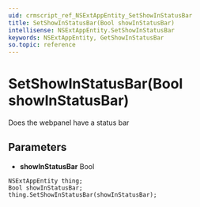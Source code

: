 ```yaml
---
uid: crmscript_ref_NSExtAppEntity_SetShowInStatusBar
title: SetShowInStatusBar(Bool showInStatusBar)
intellisense: NSExtAppEntity.SetShowInStatusBar
keywords: NSExtAppEntity, GetShowInStatusBar
so.topic: reference
---
```


# SetShowInStatusBar(Bool showInStatusBar)

Does the webpanel have a status bar

## Parameters

* **showInStatusBar** Bool

```crmscript
NSExtAppEntity thing;
Bool showInStatusBar;
thing.SetShowInStatusBar(showInStatusBar);
```

